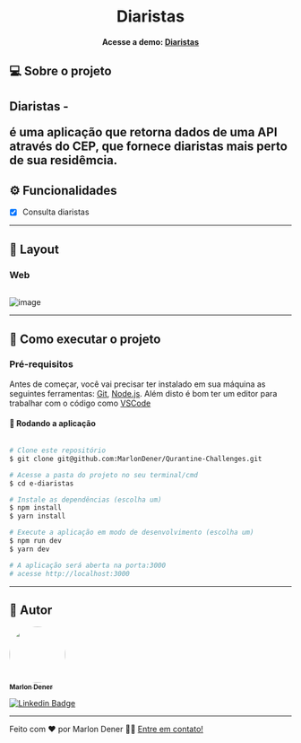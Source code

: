 <h1 align="center">
  Diaristas
</h1>

<h4 align="center">
	Acesse a demo:
	<a href="https://diaristas-marlondener.vercel.app//">
		Diaristas
	</a>
</h4>

## 💻 Sobre o projeto

Diaristas - <p>é uma aplicação que retorna dados de uma API através do CEP, que fornece diaristas mais perto de sua residêmcia.</p>
---
## ⚙️ Funcionalidades

- [x] Consulta diaristas
---

## 🎨 Layout

### Web

<p align="center" style="display: flex; align-items: flex-start; justify-content: center" style="width: 400px">
  
![image](https://user-images.githubusercontent.com/70349830/124001637-38c4f900-d9ab-11eb-93d4-3cf976e0753b.png)
	
</p>

---

## 🚀 Como executar o projeto

### Pré-requisitos

Antes de começar, você vai precisar ter instalado em sua máquina as seguintes ferramentas:
[Git](https://git-scm.com), [Node.js](https://nodejs.org/en/).
Além disto é bom ter um editor para trabalhar com o código como [VSCode](https://code.visualstudio.com/)

#### 🧭 Rodando a aplicação

```bash

# Clone este repositório
$ git clone git@github.com:MarlonDener/Qurantine-Challenges.git

# Acesse a pasta do projeto no seu terminal/cmd
$ cd e-diaristas

# Instale as dependências (escolha um)
$ npm install
$ yarn install

# Execute a aplicação em modo de desenvolvimento (escolha um)
$ npm run dev
$ yarn dev

# A aplicação será aberta na porta:3000
# acesse http://localhost:3000

```

---


## 🦸 Autor

<a href="https://www.linkedin.com/in/marlondener">
 <img style="border-radius: 50%;" src="https://avatars.githubusercontent.com/u/70349830?v=4" width="100px;" alt=""/>
 <br />
 <sub><b>Marlon Dener</b></sub>
</a>
<br />

[![Linkedin Badge](https://img.shields.io/badge/-marlondener-blue?style=flat-square&logo=Linkedin&logoColor=white&link=https://www.linkedin.com/in/marlondener/)](https://www.linkedin.com/in/marlondener/)

---

Feito com ❤️ por Marlon Dener 👋🏽 [Entre em contato!](https://www.linkedin.com/in/marlondener/)
